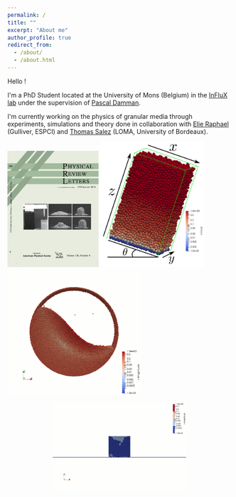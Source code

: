 ```yaml
---
permalink: /
title: ""
excerpt: "About me"
author_profile: true
redirect_from: 
  - /about/
  - /about.html
---
```


Hello ! 

I'm a PhD Student located at the University of Mons (Belgium) in the [InFluX lab](https://influxpascal.github.io/) under the supervision of [Pascal Damman](https://scholar.google.com/citations?user=nUU2u2kAAAAJ&hl=fr&oi=ao).

I'm currently working on the physics of granular media through experiments, simulations and theory done in collaboration with [Elie Raphael](https://scholar.google.com/citations?hl=fr&user=Zl4OXt0AAAAJ) (Gulliver, ESPCI) and [Thomas Salez](https://scholar.google.com/citations?user=BeT9ZPAAAAAJ&hl=fr) (LOMA, University of Bordeaux).

<!--![S-Shape flow](/images/SShape.gif =250x)-->

<img src="/images/GranularChainPRLCover.png" width="205px" /> <img src="/images/DEM.png" width="235px" /> <img src="/images/SShape.gif" width="300px" />

<center><img src="/images/CollapseR50H100.gif" width="300px" /><center>

<!--!<img src="/images/GranularChainPRLCover.png" height="20px" /> <img src="/images/DEM.png" height="20px" /> <img src="/images/SShape.gif" height="20px" />-->


<!--!<img src="/images/GranularChainPRLCover.png" height="20px" width="200px" /> <img src="/images/DEM.png" height="20px" width="200px" /> <img src="/images/SShape.gif" height="20px" width="200px" />-->



<!-- Comment a line -->

<!--
**Bold a line** -->
<!--
*Italic style* -->
<!--
# Size up -->
<!--
###### up to 6 -->
<!--
![Image of Yaktocat](https://octodex.github.com/images/yaktocat.png) -->

